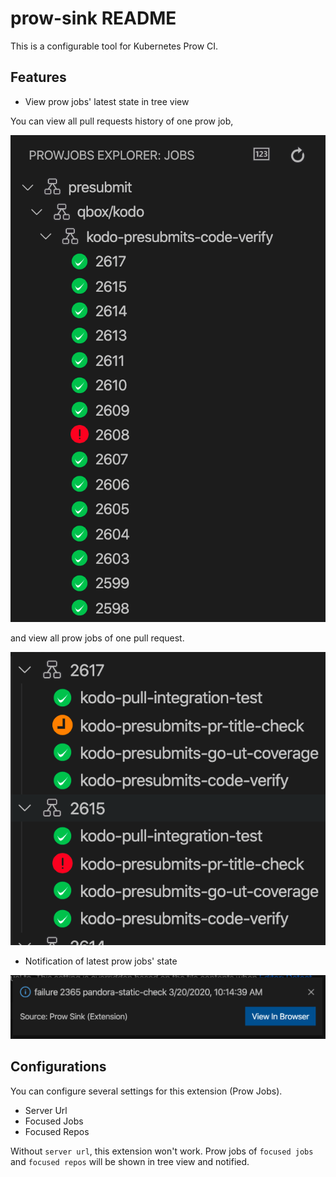 # prow-sink README

This is a configurable tool for Kubernetes Prow CI.

## Features

- View prow jobs' latest state in tree view

You can view all pull requests history of one prow job,

![Tree View](images/tree_view_job_view.png)

and view all prow jobs of one pull request.

![Pull Request View](images/tree_view_pr_view.png)

- Notification of latest prow jobs' state

![Notification](images/notification.png)

## Configurations

You can configure several settings for this extension (Prow Jobs).

- Server Url
- Focused Jobs
- Focused Repos

Without `server url`, this extension won't work. Prow jobs of `focused jobs` and `focused repos` will be shown in tree view and notified.